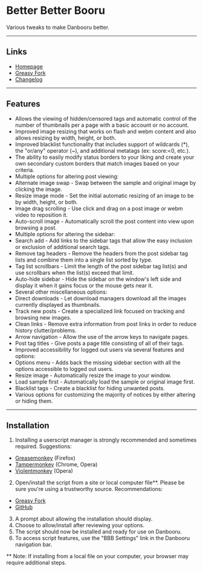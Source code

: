 Better Better Booru
===================
Various tweaks to make Danbooru better.
 
---
Links
-----
* [Homepage](https://github.com/pseudonymous/better-better-booru)
* [Greasy Fork](https://greasyfork.org/scripts/3575-better-better-booru)
* [Changelog](https://github.com/pseudonymous/better-better-booru/blob/master/changelog.md)
 
---
Features
--------
* Allows the viewing of hidden/censored tags and automatic control of the number of thumbnails per a page with a basic account or no account.
* Improved image resizing that works on flash and webm content and also allows resizing by width, height, or both.
* Improved blacklist functionality that includes support of wildcards (*), the "or/any" operator (~), and additional metatags (ex: score:&lt;0, etc.).
* The ability to easily modify status borders to your liking and create your own secondary custom borders that match images based on your criteria.
* Multiple options for altering post viewing:
 * Alternate image swap - Swap between the sample and original image by clicking the image.
 * Resize image mode - Set the initial automatic resizing of an image to be by width, height, or both.
 * Image drag scrolling - Use click and drag on a post image or webm video to reposition it.
 * Auto-scroll image - Automatically scroll the post content into view upon browsing a post.
* Multiple options for altering the sidebar:
 * Search add - Add links to the sidebar tags that allow the easy inclusion or exclusion of additional search tags.
 * Remove tag headers - Remove the headers from the post sidebar tag lists and combine them into a single list sorted by type.
 * Tag list scrollbars - Limit the length of the post sidebar tag list(s) and use scrollbars when the list(s) exceed that limit.
 * Auto-hide sidebar - Hide the sidebar on the window's left side and display it when it gains focus or the mouse gets near it.
* Several other miscellaneous options:
 * Direct downloads - Let download managers download all the images currently displayed as thumbnails.
 * Track new posts - Create a specialized link focused on tracking and browsing new images.
 * Clean links - Remove extra information from post links in order to reduce history clutter/problems.
 * Arrow navigation - Allow the use of the arrow keys to navigate pages.
 * Post tag titles - Give posts a page title consisting of all of their tags.
* Improved accessibility for logged out users via several features and options:
 * Options menu - Adds back the missing sidebar section with all the options accessible to logged out users.
 * Resize image - Automatically resize the image to your window.
 * Load sample first - Automatically load the sample or original image first.
 * Blacklist tags - Create a blacklist for hiding unwanted posts.
* Various options for customizing the majority of notices by either altering or hiding them.
 
---
Installation
---------------
1. Installing a userscript manager is strongly recommended and sometimes required. Suggestions:
 * [Greasemonkey](https://addons.mozilla.org/en-US/firefox/addon/greasemonkey/) (Firefox)
 * [Tampermonkey](http://tampermonkey.net/) (Chrome, Opera)
 * [Violentmonkey](https://addons.opera.com/extensions/details/violent-monkey/) (Opera)
2. Open/install the script from a site or local computer file**. Please be sure you're using a trustworthy source. Recommendations:
 * [Greasy Fork](https://greasyfork.org/scripts/3575-better-better-booru)
 * [GitHub](https://github.com/pseudonymous/better-better-booru)
3. A prompt about allowing the installation should display.
4. Choose to allow/install after reviewing your options.
5. The script should now be installed and ready for use on Danbooru.
6. To access script features, use the "BBB Settings" link in the Danbooru navigation bar.
 
** Note: If installing from a local file on your computer, your browser may require additional steps.
